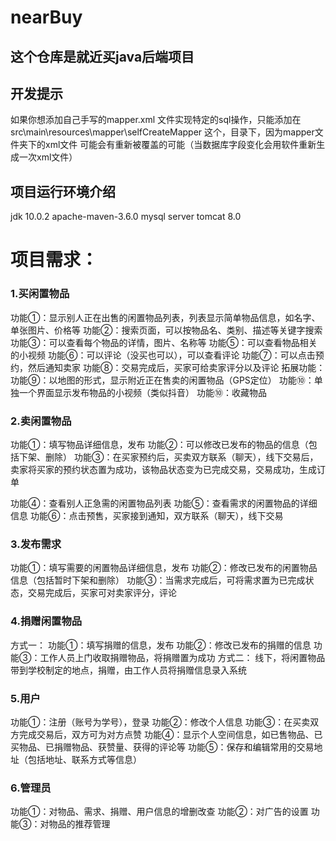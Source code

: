 # nearBuy
## 这个仓库是就近买java后端项目

## 开发提示

 如果你想添加自己手写的mapper.xml 文件实现特定的sql操作，只能添加在 src\main\resources\mapper\selfCreateMapper 这个，目录下，因为mapper文件夹下的xml文件
 可能会有重新被覆盖的可能（当数据库字段变化会用软件重新生成一次xml文件）
 
 ## 项目运行环境介绍
 
 jdk 10.0.2
 apache-maven-3.6.0
 mysql server
 tomcat 8.0
 
 # 项目需求：
 ### 1.买闲置物品
功能①：显示别人正在出售的闲置物品列表，列表显示简单物品信息，如名字、单张图片、价格等
功能②：搜索页面，可以按物品名、类别、描述等关键字搜索
功能③：可以查看每个物品的详情，图片、名称等
功能⑤：可以查看物品相关的小视频
功能⑥：可以评论（没买也可以），可以查看评论
功能⑦：可以点击预约，然后通知卖家
功能⑧：交易完成后，买家可给卖家评分以及评论
拓展功能：
功能⑨：以地图的形式，显示附近正在售卖的闲置物品（GPS定位）
功能⑩：单独一个界面显示发布物品的小视频（类似抖音）
功能⑩：收藏物品

### 2.卖闲置物品
功能①：填写物品详细信息，发布
功能②：可以修改已发布的物品的信息（包括下架、删除）
功能③：在买家预约后，买卖双方联系（聊天），线下交易后，卖家将买家的预约状态置为成功，该物品状态变为已完成交易，交易成功，生成订单

功能④：查看别人正急需的闲置物品列表
功能⑤：查看需求的闲置物品的详细信息
功能⑥：点击预售，买家接到通知，双方联系（聊天），线下交易

### 3.发布需求
功能①：填写需要的闲置物品详细信息，发布
功能②：修改已发布的闲置物品信息（包括暂时下架和删除）
功能③：当需求完成后，可将需求置为已完成状态，交易完成后，买家可对卖家评分，评论

### 4.捐赠闲置物品
方式一：
功能①：填写捐赠的信息，发布
功能②：修改已发布的捐赠的信息
功能③：工作人员上门收取捐赠物品，将捐赠置为成功
方式二：
线下，将闲置物品带到学校制定的地点，捐赠，由工作人员将捐赠信息录入系统

### 5.用户
功能①：注册（账号为学号），登录
功能②：修改个人信息
功能③：在买卖双方完成交易后，双方可为对方点赞
功能④：显示个人空间信息，如已售物品、已买物品、已捐赠物品、获赞量、获得的评论等
功能⑤：保存和编辑常用的交易地址（包括地址、联系方式等信息）

### 6.管理员
功能①：对物品、需求、捐赠、用户信息的增删改查
功能②：对广告的设置
功能③：对物品的推荐管理
